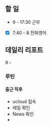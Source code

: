## 할 일
- 9 - 17:30 근무
- [x] 7:40 - 8 전화영어

## 데일리 리포트
9 - 


### 루틴
#### 출근 직후
- ucloud 접속
- 메일 확인
- News 확인
- 

<!--stackedit_data:
eyJoaXN0b3J5IjpbLTE2MjY4NzQzMDcsMjE0MTE3MTU3MywxMz
k1NTM1MjM4XX0=
-->